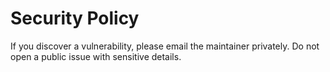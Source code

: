 # Security Policy

If you discover a vulnerability, please email the maintainer privately.
Do not open a public issue with sensitive details.
